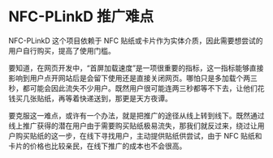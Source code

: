 # NFC-PLinkD 推广难点

NFC-PLinkD 这个项目依赖于 NFC 贴纸或卡片作为实体介质，因此需要想尝试的用户自行购买，提高了使用门槛。

要知道，在网页开发中，“首屏加载速度”是一项很重要的指标，这一指标能够直接影响到用户点开网站后是会留下使用还是直接关闭网页。哪怕只是多加载个两三秒，都可能会因此流失不少用户。既然用户很可能连两三秒都等不下去，让他们花钱买几张贴纸，再等着快递送到，那更是天方夜谭。

要克服这一难点，或许有一个办法，就是把推广的途径从线上转到线下。既然通过线上推广获得的潜在用户由于需要购买贴纸极易流失，那我们就反过来，绕过让用户购买贴纸的这一步，在线下寻找用户，主动提供贴纸供尝试，由于 NFC 贴纸和卡片的价格也比较亲民，在线下推广的成本也不会很高。
